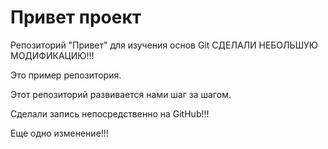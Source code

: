 # Привет проект
Репозиторий "Привет" для изучения основ Git
СДЕЛАЛИ НЕБОЛЬШУЮ МОДИФИКАЦИЮ!!!

Это пример репозитория.

Этот репозиторий развивается нами шаг за шагом.

Сделали запись непосредственно на GitHub!!!

Еще одно изменение!!!
